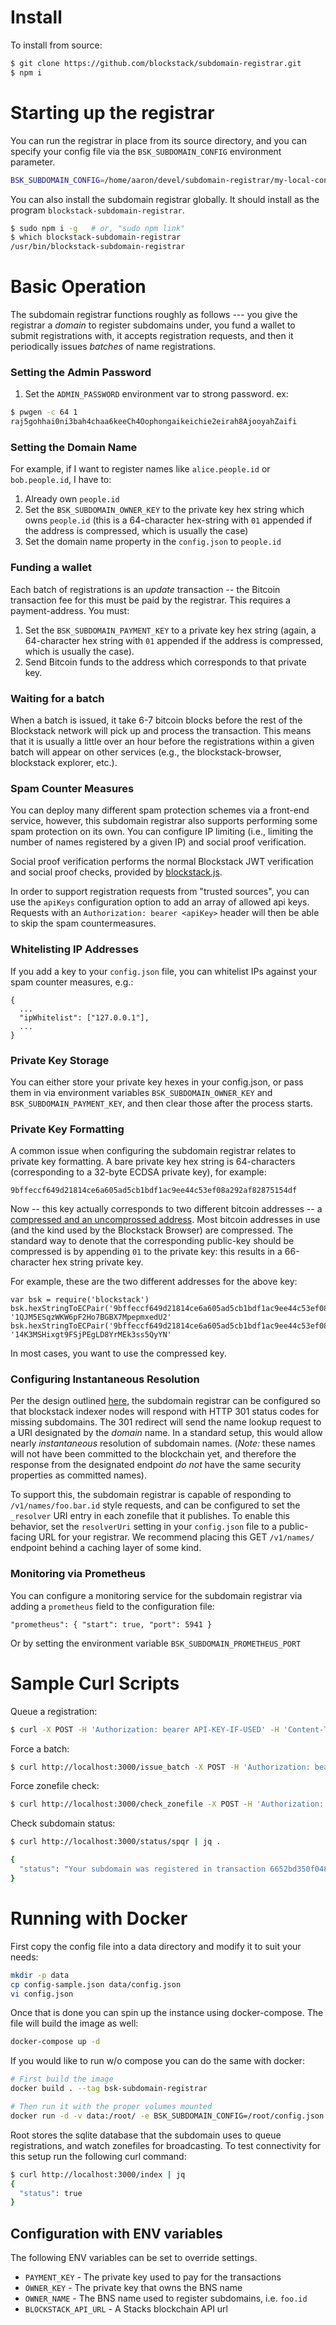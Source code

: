 # Install

To install from source:

```bash
$ git clone https://github.com/blockstack/subdomain-registrar.git
$ npm i
```

# Starting up the registrar

You can run the registrar in place from its source directory, and you can specify your config file via the `BSK_SUBDOMAIN_CONFIG` environment parameter. 

```bash
BSK_SUBDOMAIN_CONFIG=/home/aaron/devel/subdomain-registrar/my-local-config.json npm run start
```

You can also install the subdomain registrar globally.  It should install as the program `blockstack-subdomain-registrar`.

```bash
$ sudo npm i -g   # or, "sudo npm link"
$ which blockstack-subdomain-registrar
/usr/bin/blockstack-subdomain-registrar
```

# Basic Operation

The subdomain registrar functions roughly as follows --- you give the registrar a _domain_ to register subdomains under, you fund a wallet to submit registrations with, it accepts registration requests, and then it periodically issues _batches_ of name registrations. 

### Setting the Admin Password
1. Set the `ADMIN_PASSWORD` environment var to strong password. 
ex: 
```bash
$ pwgen -c 64 1
raj5gohhai0ni3bah4chaa6keeCh4Oophongaikeichie2eirah8AjooyahZaifi
```

### Setting the Domain Name

For example, if I want to register names like `alice.people.id` or `bob.people.id`, I have to:

1. Already own `people.id`
2. Set the `BSK_SUBDOMAIN_OWNER_KEY` to the private key hex string which owns `people.id` (this is a 64-character hex-string with `01` appended if the address is compressed, which is usually the case)
3. Set the domain name property in the `config.json` to `people.id`

### Funding a wallet

Each batch of registrations is an _update_ transaction -- the Bitcoin transaction fee for this must be paid by the registrar. This requires a payment-address. You must:

1. Set the `BSK_SUBDOMAIN_PAYMENT_KEY` to a private key hex string (again, a 64-character hex string with `01` appended if the address is compressed, which is usually the case).
2. Send Bitcoin funds to the address which corresponds to that private key.

### Waiting for a batch

When a batch is issued, it take 6-7 bitcoin blocks before the rest of the Blockstack network will pick up and process the transaction. This means that it is usually a little over an hour before the registrations within a given batch will appear on other services (e.g., the blockstack-browser, blockstack explorer, etc.).

### Spam Counter Measures

You can deploy many different spam protection schemes via a front-end service, however, this subdomain registrar
also supports performing some spam protection on its own. You can configure IP limiting (i.e., limiting the number
of names registered by a given IP) and social proof verification.

Social proof verification performs the normal
Blockstack JWT verification and social proof checks, provided by
[blockstack.js](https://github.com/blockstack/blockstack.js).

In order to support registration requests from "trusted sources", you can use the `apiKeys` configuration option
to add an array of allowed api keys. Requests with an `Authorization: bearer <apiKey>` header will then be able to
skip the spam countermeasures.

### Whitelisting IP Addresses

If you add a key to your `config.json` file, you can whitelist IPs against your spam counter measures, e.g.:

```
{
  ...
  "ipWhitelist": ["127.0.0.1"],
  ...
}
```

### Private Key Storage

You can either store your private key hexes in your config.json, or pass them
in via environment variables `BSK_SUBDOMAIN_OWNER_KEY` and `BSK_SUBDOMAIN_PAYMENT_KEY`,
and then clear those after the process starts.


### Private Key Formatting

A common issue when configuring the subdomain registrar relates to private key formatting. A bare private key hex string is 64-characters (corresponding to a 32-byte ECDSA private key), for example:

```
9bffeccf649d21814ce6a605ad5cb1bdf1ac9ee44c53ef08a292af82875154df
```

Now -- this key actually corresponds to two different bitcoin addresses -- a [compressed and an uncomprossed address](https://bitcoin.org/en/glossary/compressed-public-key). Most bitcoin addresses in use (and the kind used by the Blockstack Browser) are compressed. The standard way to denote that the corresponding public-key should be compressed is by appending `01` to the private key: this results in a 66-character hex string private key.

For example, these are the two different addresses for the above key:
```
var bsk = require('blockstack')
bsk.hexStringToECPair('9bffeccf649d21814ce6a605ad5cb1bdf1ac9ee44c53ef08a292af82875154df01').getAddress()
'1QJM5ESqzWKW6pF2Ho7BGBX7MpepmxedU2'
bsk.hexStringToECPair('9bffeccf649d21814ce6a605ad5cb1bdf1ac9ee44c53ef08a292af82875154df').getAddress()
'14K3MSHixgt9FSjPEgLD8YrMEk3ss5QyYN'
```

In most cases, you want to use the compressed key.

### Configuring Instantaneous Resolution

Per the design outlined [here](https://github.com/blockstack/blockstack-core/issues/750), the subdomain
registrar can be configured so that blockstack indexer nodes will respond with HTTP 301 status codes
for missing subdomains. The 301 redirect will send the name lookup request to a URI designated by
the _domain_ name. In a standard setup, this would allow nearly _instantaneous_ resolution of subdomain
names. (*Note:* these names will not have been committed to the blockchain yet, and therefore the response
from the designated endpoint _do not_ have the same security properties as committed names).

To support this, the subdomain registrar is capable of responding to `/v1/names/foo.bar.id` style requests,
and can be configured to set the `_resolver` URI entry in each zonefile that it publishes. To enable this
behavior, set the `resolverUri` setting in your `config.json` file to a public-facing URL for your registrar.
We recommend placing this GET `/v1/names/` endpoint behind a caching layer of some kind.

### Monitoring via Prometheus

You can configure a monitoring service for the subdomain registrar via adding a `prometheus` field to the configuration file:

```
"prometheus": { "start": true, "port": 5941 }
```

Or by setting the environment variable `BSK_SUBDOMAIN_PROMETHEUS_PORT`

# Sample Curl Scripts


Queue a registration:

```bash
$ curl -X POST -H 'Authorization: bearer API-KEY-IF-USED' -H 'Content-Type: application/json' --data '{"zonefile": "$ORIGIN spqr\n$TTL 3600\n_https._tcp URI 10 1 \"https://gaia.blockstack.org/hub/1HgW81v6MxGD76UwNbHXBi6Zre2fK8TwNi/profile.json\"\n", "name": "spqr", "owner_address": "1HgW81v6MxGD76UwNbHXBi6Zre2fK8TwNi"}' http://localhost:3000/register/
```

Force a batch:

```bash
$ curl http://localhost:3000/issue_batch -X POST -H 'Authorization: bearer PASSWORDHERE'
```

Force zonefile check:

```bash
$ curl http://localhost:3000/check_zonefile -X POST -H 'Authorization: bearer PASSWORDHERE'
```

Check subdomain status:

```bash
$ curl http://localhost:3000/status/spqr | jq .

{
  "status": "Your subdomain was registered in transaction 6652bd350f048cd190ff04a5f0cdebbc166b13f3fd0e1126eacec8c600c25c6f -- it should propagate on the network once it has 6 confirmations."
}

```

# Running with Docker

First copy the config file into a data directory and modify it to suit your needs:

```bash
mkdir -p data
cp config-sample.json data/config.json
vi config.json
```

Once that is done you can spin up the instance using docker-compose. The file will build the image as well:

```bash
docker-compose up -d 
```

If you would like to run w/o compose you can do the same with docker:

```bash
# First build the image
docker build . --tag bsk-subdomain-registrar

# Then run it with the proper volumes mounted
docker run -d -v data:/root/ -e BSK_SUBDOMAIN_CONFIG=/root/config.json -p 3000:3000 bsk-subdomain-registrar
```

Root stores the sqlite database that the subdomain uses to queue registrations, and watch zonefiles for broadcasting. To test connectivity for this setup run the following curl command:

```bash
$ curl http://localhost:3000/index | jq
{
  "status": true
}
```

## Configuration with ENV variables

The following ENV variables can be set to override settings.

- `PAYMENT_KEY` - The private key used to pay for the transactions
- `OWNER_KEY` - The private key that owns the BNS name
- `OWNER_NAME` - The BNS name used to register subdomains, i.e. `foo.id`
- `BLOCKSTACK_API_URL` - A Stacks blockchain API url

